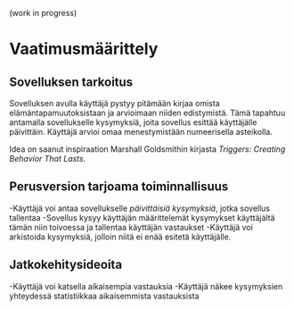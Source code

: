 (work in progress)
# Vaatimusmäärittely

## Sovelluksen tarkoitus
Sovelluksen avulla käyttäjä pystyy pitämään kirjaa omista elämäntapamuutoksistaan ja
arvioimaan niiden edistymistä. Tämä tapahtuu antamalla sovellukselle kysymyksiä, joita
sovellus esittää käyttäjälle päivittäin. Käyttäjä arvioi omaa menestymistään numeerisella
asteikolla.

Idea on saanut inspiraation Marshall Goldsmithin kirjasta *Triggers: Creating Behavior
That Lasts*.

## Perusversion tarjoama toiminnallisuus
-Käyttäjä voi antaa sovellukselle *päivittäisiä kysymyksiä*, jotka sovellus tallentaa
-Sovellus kysyy käyttäjän määrittelemät kysymykset käyttäjältä tämän niin toivoessa ja tallentaa käyttäjän vastaukset
-Käyttäjä voi arkistoida kysymyksiä, jolloin niitä ei enää esitetä käyttäjälle.

## Jatkokehitysideoita
-Käyttäjä voi katsella aikaisempia vastauksia
-Käyttäjä näkee kysymyksien yhteydessä statistiikkaa aikaisemmista vastauksista
